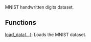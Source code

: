 MNIST handwritten digits dataset.
## Functions
[load_data(...)](https://tensorflow.google.cn/api_docs/python/tf/keras/datasets/mnist/load_data): Loads the MNIST dataset.

